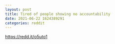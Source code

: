 ```yaml
--- 
layout: post 
title: Tired of people showing no accountability 
date: 2021-06-22 1624389291 
categories: reddit 
--- 
```

https://redd.it/o5uto1